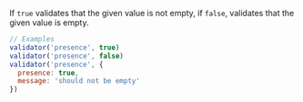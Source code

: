 If `true` validates that the given value is not empty, if `false`, validates that the given value is empty.

```javascript
// Examples
validator('presence', true)
validator('presence', false)
validator('presence', {
  presence: true,
  message: 'should not be empty'
})
```
